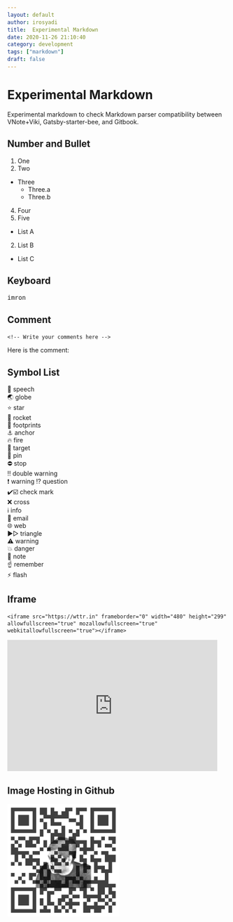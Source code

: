 ```yaml
---
layout: default
author: irosyadi
title:  Experimental Markdown
date: 2020-11-26 21:10:40
category: development
tags: ["markdown"]
draft: false
---
```


#  Experimental Markdown

Experimental markdown to check Markdown parser compatibility between VNote+Viki, Gatsby-starter-bee, and Gitbook.

## Number and Bullet

1. One
2. Two
- Three
    - Three.a
    - Three.b

4. Four
5. Five


- List A
2. List B
- List C

## Keyboard
<kbd>imron</kbd>

## Comment
`<!-- Write your comments here -->`

Here is the comment:  
<!-- Write your comments here -->

## Symbol List

💬 speech  
🌏️ globe  
⭐️ star  
🚀 rocket  
👣 footprints  
⚓️ anchor  
🔥 fire  
🎯 target  
📌 pin  
⛔ stop  
‼️ double warning  
❗️ warning
⁉️ question  
✔️☑️ check mark  
❌ cross  
ℹ️ info  
📧 email  
🌐 web  
▶▷ triangle  
⚠️ warning  
💥 danger  
📝 note  
☝️ remember  
⚡️ flash

## Iframe
```
<iframe src="https://wttr.in" frameborder="0" width="480" height="299" allowfullscreen="true" mozallowfullscreen="true" webkitallowfullscreen="true"></iframe>
```

<iframe src="https://wttr.in" frameborder="0" width="480" height="299" allowfullscreen="true" mozallowfullscreen="true" webkitallowfullscreen="true"></iframe>

## Image Hosting in Github

![QR Code Image-small](https://raw.githubusercontent.com/irosyadi/vnote.image/master/1608464780_20201220183102525_18817.png)